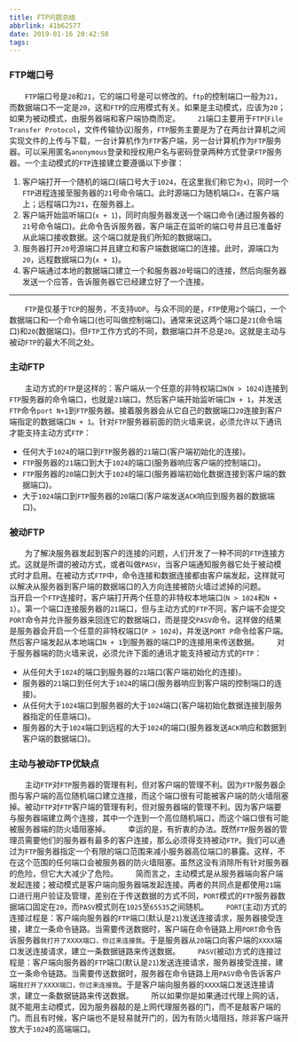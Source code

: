 ```yaml
---
title: FTP问题总结
abbrlink: 41b62577
date: 2019-01-16 20:42:58
tags:
---
```

### FTP端口号

&emsp;&emsp;`FTP`端口号是`20`和`21`，它的端口号是可以修改的。`ftp`的控制端口一般为`21`，而数据端口不一定是`20`，这和`FTP`的应用模式有关。如果是主动模式，应该为`20`；如果为被动模式，由服务器端和客户端协商而定。
&emsp;&emsp;`21`端口主要用于`FTP`(`File Transfer Protocol`，文件传输协议)服务，`FTP`服务主要是为了在两台计算机之间实现文件的上传与下载，一台计算机作为`FTP`客户端，另一台计算机作为`FTP`服务器。可以采用匿名`anonymous`登录和授权用户名与密码登录两种方式登录`FTP`服务器。一个主动模式的`FTP`连接建立要遵循以下步骤：

1. 客户端打开一个随机的端口(端口号大于`1024`，在这里我们称它为`x`)，同时一个`FTP`进程连接至服务器的`21`号命令端口。此时源端口为随机端口`x`，在客户端上；远程端口为`21`，在服务器上。
2. 客户端开始监听端口(`x + 1`)，同时向服务器发送一个端口命令(通过服务器的`21`号命令端口)。此命令告诉服务器，客户端正在监听的端口号并且已准备好从此端口接收数据。这个端口就是我们所知的数据端口。
3. 服务器打开`20`号源端口并且建立和客户端数据端口的连接。此时，源端口为`20`，远程数据端口为(`x + 1`)。
4. 客户端通过本地的数据端口建立一个和服务器`20`号端口的连接，然后向服务器发送一个应答，告诉服务器它已经建立好了一个连接。

---

&emsp;&emsp;`FTP`是仅基于`TCP`的服务，不支持`UDP`。与众不同的是，`FTP`使用`2`个端口，一个数据端口和一个命令端口(也可叫做控制端口)。通常来说这两个端口是`21`(命令端口)和`20`(数据端口)。但`FTP`工作方式的不同，数据端口并不总是`20`。这就是主动与被动`FTP`的最大不同之处。

### 主动FTP

&emsp;&emsp;主动方式的`FTP`是这样的：客户端从一个任意的非特权端口`N`(`N > 1024`)连接到`FTP`服务器的命令端口，也就是`21`端口。然后客户端开始监听端口`N + 1`，并发送`FTP`命令`port N+1`到`FTP`服务器。接着服务器会从它自己的数据端口`20`连接到客户端指定的数据端口`N + 1`。针对`FTP`服务器前面的防火墙来说，必须允许以下通讯才能支持主动方式`FTP`：

- 任何大于`1024`的端口到`FTP`服务器的`21`端口(客户端初始化的连接)。
- `FTP`服务器的`21`端口到大于`1024`的端口(服务器响应客户端的控制端口)。
- `FTP`服务器的`20`端口到大于`1024`的端口(服务器端初始化数据连接到客户端的数据端口)。
- 大于`1024`端口到`FTP`服务器的`20`端口(客户端发送`ACK`响应到服务器的数据端口)。

### 被动FTP

&emsp;&emsp;为了解决服务器发起到客户的连接的问题，人们开发了一种不同的`FTP`连接方式。这就是所谓的被动方式，或者叫做`PASV`，当客户端通知服务器它处于被动模式时才启用。在被动方式`FTP`中，命令连接和数据连接都由客户端发起，这样就可以解决从服务器到客户端的数据端口的入方向连接被防火墙过滤掉的问题。
&emsp;&emsp;当开启一个`FTP`连接时，客户端打开两个任意的非特权本地端口(`N > 1024`和`N + 1`）。第一个端口连接服务器的`21`端口，但与主动方式的`FTP`不同，客户端不会提交`PORT`命令并允许服务器来回连它的数据端口，而是提交`PASV`命令。这样做的结果是服务器会开启一个任意的非特权端口(`P > 1024`)，并发送`PORT P`命令给客户端。然后客户端发起从本地端口`N + 1`到服务器的端口P的连接用来传送数据。
&emsp;&emsp;对于服务器端的防火墙来说，必须允许下面的通讯才能支持被动方式的`FTP`：

- 从任何大于`1024`的端口到服务器的`21`端口(客户端初始化的连接)。
- 服务器的`21`端口到任何大于`1024`的端口(服务器响应到客户端的控制端口的连接)。
- 从任何大于`1024`端口到服务器的大于`1024`端口(客户端初始化数据连接到服务器指定的任意端口)。
- 服务器的大于`1024`端口到远程的大于`1024`的端口(服务器发送`ACK`响应和数据到客户端的数据端口)。

### 主动与被动FTP优缺点

&emsp;&emsp;主动`FTP`对`FTP`服务器的管理有利，但对客户端的管理不利。因为`FTP`服务器企图与客户端的高位随机端口建立连接，而这个端口很有可能被客户端的防火墙阻塞掉。被动`FTP`对`FTP`客户端的管理有利，但对服务器端的管理不利。因为客户端要与服务器端建立两个连接，其中一个连到一个高位随机端口，而这个端口很有可能被服务器端的防火墙阻塞掉。
&emsp;&emsp;幸运的是，有折衷的办法。既然`FTP`服务器的管理员需要他们的服务器有最多的客户连接，那么必须得支持被动`FTP`。我们可以通过为`FTP`服务器指定一个有限的端口范围来减小服务器高位端口的暴露。这样，不在这个范围的任何端口会被服务器的防火墙阻塞。虽然这没有消除所有针对服务器的危险，但它大大减少了危险。
&emsp;&emsp;简而言之，主动模式是从服务器端向客户端发起连接；被动模式是客户端向服务器端发起连接。两者的共同点是都使用`21`端口进行用户验证及管理，差别在于传送数据的方式不同，`PORT`模式的`FTP`服务器数据端口固定在`20`，而`PASV`模式则在`1025`至`65535`之间随机。
&emsp;&emsp;`PORT`(主动)方式的连接过程是：客户端向服务器的`FTP`端口(默认是`21`)发送连接请求，服务器接受连接，建立一条命令链路。当需要传送数据时，客户端在命令链路上用`PORT`命令告诉服务器`我打开了XXXX端口，你过来连接我`。于是服务器从`20`端口向客户端的`XXXX`端口发送连接请求，建立一条数据链路来传送数据。
&emsp;&emsp;`PASV`(被动)方式的连接过程是：客户端向服务器的`FTP`端口(默认是`21`)发送连接请求，服务器接受连接，建立一条命令链路。当需要传送数据时，服务器在命令链路上用`PASV`命令告诉客户端`我打开了XXXX端口，你过来连接我`。于是客户端向服务器的`XXXX`端口发送连接请求，建立一条数据链路来传送数据。
&emsp;&emsp;所以如果你是如果通过代理上网的话，就不能用主动模式，因为服务器敲的是上网代理服务器的门，而不是敲客户端的门。而且有时候，客户端也不是轻易就开门的，因为有防火墙阻挡，除非客户端开放大于`1024`的高端端口。
